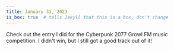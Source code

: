 ```yaml
---
title: January 31, 2023
is_box: true  # tells Jekyll that this is a box, don't change
---
```

Check out the entry I did for the Cyberpunk 2077 Growl FM music competition. I didn't win, but I still got a good track out of it!
